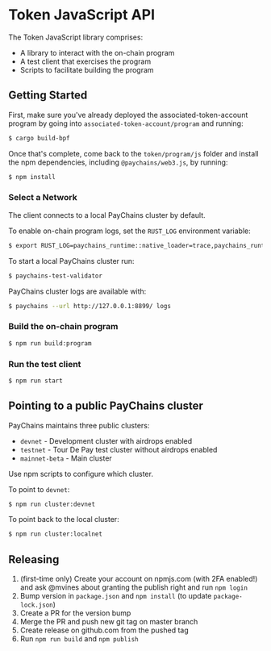 # Token JavaScript API

The Token JavaScript library comprises:

* A library to interact with the on-chain program
* A test client that exercises the program
* Scripts to facilitate building the program

## Getting Started

First, make sure you've already deployed the associated-token-account program by going into `associated-token-account/program` and running:

```bash
$ cargo build-bpf
```

Once that's complete, come back to the `token/program/js` folder and install the npm dependencies, including `@paychains/web3.js`, by running:
```bash
$ npm install
```

### Select a Network

The client connects to a local PayChains cluster by default.

To enable on-chain program logs, set the `RUST_LOG` environment variable:

```bash
$ export RUST_LOG=paychains_runtime::native_loader=trace,paychains_runtime::system_instruction_processor=trace,paychains_runtime::bank=debug,paychains_bpf_loader=debug,paychains_rbpf=debug
```

To start a local PayChains cluster run:
```bash
$ paychains-test-validator
```

PayChains cluster logs are available with:
```bash
$ paychains --url http://127.0.0.1:8899/ logs
```

### Build the on-chain program

```bash
$ npm run build:program
```

### Run the test client

```bash
$ npm run start
```

## Pointing to a public PayChains cluster

PayChains maintains three public clusters:
- `devnet` - Development cluster with airdrops enabled
- `testnet` - Tour De Pay test cluster without airdrops enabled
- `mainnet-beta` -  Main cluster

Use npm scripts to configure which cluster.

To point to `devnet`:
```bash
$ npm run cluster:devnet
```

To point back to the local cluster:
```bash
$ npm run cluster:localnet
```

## Releasing

1. (first-time only) Create your account on npmjs.com (with 2FA enabled!) and ask @mvines about granting the publish right and run `npm login`
3. Bump version in `package.json` and `npm install` (to update `package-lock.json`)
4. Create a PR for the version bump
5. Merge the PR and push new git tag on master branch
6. Create release on github.com from the pushed tag
7. Run `npm run build` and `npm publish`
